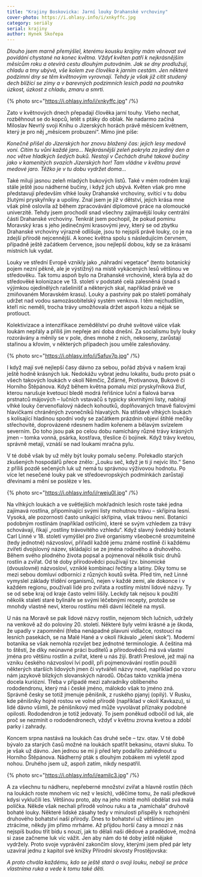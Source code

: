 ```yaml
---
title: "Krajiny Boskovicka: Jarní louky Drahanské vrchoviny"
cover-photo: https://i.ohlasy.info/i/xnkyffc.jpg
category: seriály
serial: krajiny
author: Hynek Skořepa
---
```


*Dlouho jsem marně přemýšlel, kterému kousku krajiny mám věnovat své povídání chystané na konec května. Vždyť květen patří k nejkrásnějším měsícům roku a otevírá cestu dlouhým putováním. Jak se dny prodlužují, chladu a tmy ubývá, vše kolem zve člověka k jarním cestám. Jen některé podzimní dny se těm květnovým vyrovnají. Tehdy je však již cítit studený dech blížící se zimy a v barevných podzimních lesích padá na poutníka úzkost, úzkost z chladu, zmaru a smrti.*

{% photo src="https://i.ohlasy.info/i/xnkyffc.jpg" /%}

Zato v květnových dnech přepadají člověka jarní touhy. Všeho nechat, rozběhnout se do kopců, letět s ptáky do oblak. Ne nadarmo začíná Miloslav Nevrlý svoji Knihu o Jizerských horách právě měsícem květnem, který je pro něj „měsícem probuzení“. Mimo jiné píše:

*Konečně přišel do Jizerských hor znovu blažený čas: jejich lesy medově voní. Cítím tu vůni každé jaro… Nejkrásnější zeleň pokryla za jediný den a noc větve hladkých šedých buků. Nestojí v Čechách druhé takové bučiny jako v kamenitých svazích Jizerských hor! Tam vládne v květnu pravé medové jaro. Těžko je v tu dobu vydržet doma…*

Také miluji jasnou zeleň mladých bukových listů. Také v mém rodném kraji stále ještě jsou nádherné bučiny, i když jich ubývá. Květen však pro mne představují především vlhké louky Drahanské vrchoviny, svítící v tu dobu žlutými pryskyřníky a upolíny. Znal jsem je již v dětství, jejich krása mne však plně oslovila až během zpracovávání diplomové práce na olomoucké univerzitě. Tehdy jsem prochodil snad všechny zajímavější louky centrální části Drahanské vrchoviny. Tenkrát jsem pochopil, že pokud pominu Moravský kras s jeho jedinečnými krasovými jevy, který se od zbytku Drahanské vrchoviny výrazně odlišuje, jsou to nejspíš právě louky, co je na zdejší přírodě nejcennější. A konec května spolu s následujícím červnem, případně ještě začátkem července, jsou nejlepší dobou, kdy se za krásami místních luk vydat.

Louky ve střední Evropě vznikly jako „náhradní vegetace“ (tento botanický pojem nezní pěkně, ale je výstižný) na místě vykácených lesů většinou ve středověku. Tak tomu aspoň bylo na Drahanské vrchovině, která byla až do středověké kolonizace ve 13. století v podstatě celá zalesněná (snad s výjimkou ojedinělých rašelinišť a některých skal, například právě ve zmiňovaném Moravském krasu). Louky a pastviny pak po staletí pomáhaly udržet nad vodou samozásobitelský systém venkova. I těm nejchudším, kteří nic neměli, trocha trávy umožňovala držet aspoň kozu a nějak se protlouct.

Kolektivizace a intenzifikace zemědělství po druhé světové válce však loukám nepřály a příliš jim nepřeje ani doba dnešní. Za socialismu byly louky rozorávány a měnily se v pole, dnes mnohé z nich, nekoseny, zarůstají stařinou a křovím, v některých případech jsou uměle zalesňovány.

{% photo src="https://i.ohlasy.info/i/5afuv7p.jpg" /%}

I když mají své nejlepší časy dávno za sebou, pořád zbývá v našem kraji ještě hodně krásných luk. Nedokážu vybrat jednu lokalitu, budu proto psát o všech takových loukách v okolí Němčic, Žďárné, Protivanova, Bukové či Horního Štěpánova. Když během května pomalu mizí pryskyřníková žluť, kterou narušuje kvetoucí bledě modrá řeřišnice luční a fialová barva prstnatců májových – lučních vstavačů s typicky skvrnitými listy, nabírají vlhké louky červenofialový nádech kohoutků, doplňovaných tmavě fialovými hlavičkami chráněných zvonečníků hlavatých. Na střídavě vlhkých loukách s kolísající hladinou spodní vody se začátkem prázdnin objeví štíhlé mečíky střechovité, doprovázené rdesnem hadím kořenem a bělavým svízelem severním. Do toho jsou pak po celou dobu namíchány různé trávy krásných jmen – tomka vonná, psárka, kostřava, třeslice či bojínek. Když trávy kvetou, správně metají, vznáší se nad loukami mračna pylu.

V té době však by už měly být louky pomalu sečeny. Pořekadlo starých zkušených hospodářů přece znělo: „Louku seč, když je ti jí nejvíc líto.“ Seno z příliš pozdě sečených luk už nemá tu správnou výživovou hodnotu. Po více let nesečené louky pak ve středoevropských podmínkách zarůstají dřevinami a mění se posléze v les.

{% photo src="https://i.ohlasy.info/i/rweju0l.jpg" /%}

Na vlhkých loukách a ve světlejších mokřadních lesích roste také jedna zajímavá rostlina, připomínající svými listy mohutnou trávu – skřípina lesní.  Vysoká, ale pozornosti často unikající skřípina, však trávou není. Botanici podobným rostlinám (například ostřicím), které se svým vzhledem za trávy schovávají, říkají „rostliny trávovitého vzhledu“. Když slavný švédský botanik Carl Linné v 18. století vymýšlel pro živé organismy všeobecně srozumitelné (tedy jednotné) názvosloví, přiřadil každé jemu známé rostlině či každému zvířeti dvojslovný název, skládající se ze jména rodového a druhového. Během svého plodného života popsal a pojmenoval několik tisíc druhů rostlin a zvířat. Od té doby přírodovědci používají tzv. binomické (dvouslovné) názvosloví, vzniklé kombinací řečtiny a latiny. Díky tomu se mezi sebou domluví odborníci z různých koutů světa. Před tím, než Linné vymyslel základy třídění organismů, nejen v každé zemi, ale dokonce i v každém regionu, používali lidé pro zvířata a rostliny místní lidové názvy. Ty se od sebe kraj od kraje často velmi lišily. Leckdy tak nejsou k použití několik staletí staré bylináře se svými léčebnými recepty, protože se mnohdy vlastně neví, kterou rostlinu měli dávní léčitelé na mysli.

U nás na Moravě se pak lidové názvy rostlin, nejenom těch lučních, udržely na venkově až do poloviny 20. století. Některé byly velmi krásné a je škoda, že upadly v zapomnění (třeba nenápadné plavuni vidlačce, rostoucí na lesních pasekách, se na Malé Hané a v okolí říkávalo „jelení skok“). Moderní botanika se však nemohla rozvíjet bez jednotné terminologie. A čeština má to štěstí, že díky neúnavné práci buditelů a přírodovědců má svá vlastní jména pro většinu rostlin a zvířat, které u nás žijí. Bratři Preslové, jež mají na vzniku českého názvosloví lví podíl, při pojmenovávání rostlin použili některých starších lidových jmen či vytvářeli názvy nové, například po vzoru nám jazykově blízkých slovanských národů. Občas takto vznikla jména docela kuriózní. Třeba v případě mezi zahradníky oblíbeného rododendronu, který má i české jméno, málokdo však to jméno zná. Správně česky se totiž jmenuje pěnišník, z ruského pjanyj (opilý). V Rusku, kde pěnišníky hojně rostou ve volné přírodě (například v okolí Kavkazu), si lidé dávno všimli, že pěnišníkový med může vyvolávat příznaky podobné opilosti. Rododendron je totiž jedovatý. To jsem poněkud odbočil od luk, ale proč se nezmínit o rododendronech, vždyť v květnu zrovna kvetou a zdobí parky i zahrady.

Koncem srpna nastává na loukách čas druhé seče – tzv. otav. V té době bývalo za starých časů možné na loukách spatřit bekasinu, otavní sluku. To je však už dávno. Jen jednou se mi ji před lety podařilo zahlédnout u Horního Štěpánova. Nádherný pták s dlouhým zobákem mi vyletěl zpod nohou. Druhého jsem už, aspoň zatím, nikdy nespatřil.

{% photo src="https://i.ohlasy.info/i/eamilc3.jpg" /%}

A za všechnu tu nádheru, nepřeberné množství zvířat a hlavně rostlin (těch na loukách roste mnohem víc než v lesích), vděčíme tomu, že naši předkové kdysi vyklučili les. Většinou proto, aby na jeho místě mohli obdělat svá malá políčka. Někde však nechali přírodě volnou ruku a ta „namíchala“ druhově bohaté louky. Některé lidské zásahy tedy v minulosti přispěly k rozhojnění druhového bohatství naší přírody. Dnes to bohatství už většinou jen ztrácíme, někdy jím přímo mrháme. Až přijdou horší časy a mnozí z nás nejspíš budou třít bídu s nouzí, jak to dělali naši dědové a pradědové, možná si zase začneme luk víc vážit. Jen aby nám do té doby ještě nějaké vydržely. Proto svoje vyprávění zakončím slovy, kterými jsem před pár lety uzavíral jednu z kapitol své knížky Přírodní skvosty Prostějovska: 

*A proto chvála každému, kdo se ještě stará o svoji louku, nebojí se práce vlastníma ruka a vede k tomu také děti.*
